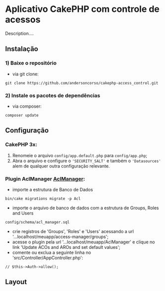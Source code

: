 # Aplicativo CakePHP com controle de acessos

Description....

## Instalação

### 1) Baixe o repositório

- via git clone:
```
git clone https://github.com/andersoncorso/cakephp-access_control.git
```

### 2) Instale os pacotes de dependências 

- via composer:
```
composer update
```


## Configuração

### CakePHP 3x:

1) Renomeie o arquivo `config/app.default.php` para `config/app.php`;
2) Abra o arquivo e configure o `'SECURITY_SALT'` e também o `'Datasources'` alem de qualquer outra configuração relevante.

### Plugin AclManager [AclManager](https://github.com/ivanamat/cakephp3-aclmanager):

- importe a estrutura de Banco de Dados
```
bin/cake migrations migrate -p Acl
```

- importe o arquivo de banco de dados com a estrutura de Groups, Roles and Users
```
config/schema/acl_manager.sql
```

- crie registros de 'Groups', 'Roles' e 'Users' acessando a url '...localhost/meuapp/access-manager/groups';
- acesse o plugin pela url '...localhost/meuapp/AclManager' e clique no link 'Update ACOs and AROs and set default values';
- comente ou exclua a seguinte linha no 'src/Controller/AppController.php':
```
// $this->Auth->allow();
```

## Layout


